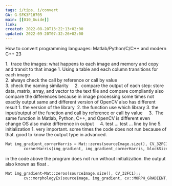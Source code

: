 ```yaml
---
tags: i/tips, i/convert 
GA: G-SFK3F1H705
main: [[010_Guide]]
link: 
created: 2022-08-20T13:22:13+02:00
updated: 2022-09-20T07:32:26+02:00
---
```





How to convert programming languages: Matlab/Python/C/C++ and modern C++ 23

1.  trace the images: what happens to each image and memory and copy and transit to that image
	1. Using a table and each column transitions for each image 	
	2. always check the call by reference or call by value	
	3. check the naming similarity    
2.  compare the output of each step: store data, matrix, array, and vector to the text file and compare compliantly also compare the differences because in image processing some times not exactly output same and different version of OpenCV also has different result
	1. the version of the library 
	2. the function use which library
	3. the input/output of the function and call by reference or call by value    
3.  The same function in Matlab, Python, C++, and OpenCV is different even change OS also make difference in output    
4. test ... test ... line by line
5. initialization 
	1. very important. some times the code does not run because of that. good to know the output type in advanced. 
```py
Mat img_gradient_cornerHarris = Mat::zeros(sourceImage.size(), CV_32FC1);
        cornerHarris(img_gradient, img_gradient_cornerHarris, blockSize, apertureSize, k);
```
in the code above the program does not run without initialization. the output also known as float . 
```py
Mat img_gradient=Mat::zeros(sourceImage.size(), CV_32FC1);;
        cv::morphologyEx(sourceImage, img_gradient, cv::MORPH_GRADIENT, se);
```
